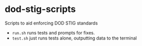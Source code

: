 # dod-stig-scripts
Scripts to aid enforcing DOD STIG standards

* `run.sh` runs tests and prompts for fixes.
* `test.sh` just runs tests alone, outputting data to the terminal
